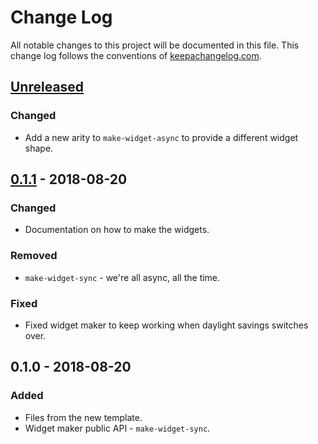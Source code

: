 # Change Log
All notable changes to this project will be documented in this file. This change log follows the conventions of [keepachangelog.com](http://keepachangelog.com/).

## [Unreleased]
### Changed
- Add a new arity to `make-widget-async` to provide a different widget shape.

## [0.1.1] - 2018-08-20
### Changed
- Documentation on how to make the widgets.

### Removed
- `make-widget-sync` - we're all async, all the time.

### Fixed
- Fixed widget maker to keep working when daylight savings switches over.

## 0.1.0 - 2018-08-20
### Added
- Files from the new template.
- Widget maker public API - `make-widget-sync`.

[Unreleased]: https://github.com/your-name/functional-programming/compare/0.1.1...HEAD
[0.1.1]: https://github.com/your-name/functional-programming/compare/0.1.0...0.1.1
